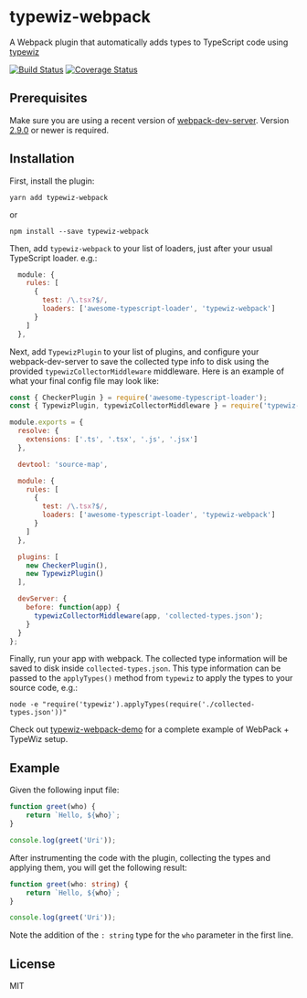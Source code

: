 # typewiz-webpack

A Webpack plugin that automatically adds types to TypeScript code using [typewiz](https://www.npmjs.com/package/typewiz)

[![Build Status](https://travis-ci.org/urish/typewiz.png?branch=master)](https://travis-ci.org/urish/typewiz)
[![Coverage Status](https://coveralls.io/repos/github/urish/typewiz/badge.svg?branch=master)](https://coveralls.io/github/urish/typewiz?branch=master)

## Prerequisites 

Make sure you are using a recent version of [webpack-dev-server](https://github.com/webpack/webpack-dev-server). Version [2.9.0](https://github.com/webpack/webpack-dev-server/releases/tag/v2.9.0) or newer is required.

## Installation

First, install the plugin:

    yarn add typewiz-webpack

or

    npm install --save typewiz-webpack

Then, add `typewiz-webpack` to your list of loaders, just after your usual TypeScript loader. e.g.:

```javascript
  module: {
    rules: [
      {
        test: /\.tsx?$/,
        loaders: ['awesome-typescript-loader', 'typewiz-webpack']
      }
    ]
  },
```

Next, add `TypewizPlugin` to your list of plugins, and configure
your webpack-dev-server to save the collected type info to disk using the provided `typewizCollectorMiddleware` middleware. Here is an example of what your final config file may look like:

```javascript
const { CheckerPlugin } = require('awesome-typescript-loader');
const { TypewizPlugin, typewizCollectorMiddleware } = require('typewiz-webpack');

module.exports = {
  resolve: {
    extensions: ['.ts', '.tsx', '.js', '.jsx']
  },

  devtool: 'source-map',

  module: {
    rules: [
      {
        test: /\.tsx?$/,
        loaders: ['awesome-typescript-loader', 'typewiz-webpack']
      }
    ]
  },

  plugins: [
    new CheckerPlugin(),
    new TypewizPlugin()
  ],

  devServer: {
    before: function(app) {
      typewizCollectorMiddleware(app, 'collected-types.json');
    }
  }
};
```

Finally, run your app with webpack. The collected type information will be saved to disk inside `collected-types.json`. This type information can be passed to the `applyTypes()` method from `typewiz` to apply the types to your source code, e.g.:

```
node -e "require('typewiz').applyTypes(require('./collected-types.json'))"
```

Check out [typewiz-webpack-demo](https://github.com/urish/typewiz-webpack-demo) for a complete example of WebPack + TypeWiz setup.

## Example

Given the following input file:

```typescript
function greet(who) {
    return `Hello, ${who}`;
}

console.log(greet('Uri'));
```

After instrumenting the code with the plugin, collecting the types and applying them, you will get the following result:

```typescript
function greet(who: string) {
    return `Hello, ${who}`;
}

console.log(greet('Uri'));
```

Note the addition of the `: string` type for the `who` parameter in the first line.

## License

MIT
